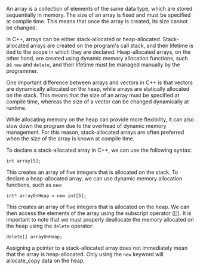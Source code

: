 An array is a collection of elements of the same data type, which are stored sequentially in memory. The size of an
array is fixed and must be specified at compile time. This means that once the array is created, its size cannot be
changed.

In C++, arrays can be either stack-allocated or heap-allocated. Stack-allocated arrays are created on the program's call
stack, and their lifetime is tied to the scope in which they are declared. Heap-allocated arrays, on the other hand, are
created using dynamic memory allocation functions, such as `new` and `delete`, and their lifetime must be managed manually
by the programmer.

One important difference between arrays and vectors in C++ is that vectors are dynamically allocated on the heap, while
arrays are statically allocated on the stack. This means that the size of an array must be specified at compile time,
whereas the size of a vector can be changed dynamically at runtime.

While allocating memory on the heap can provide more flexibility, it can also slow down the program due to the overhead
of dynamic memory management. For this reason, stack-allocated arrays are often preferred when the size of the array is
known at compile time.

To declare a stack-allocated array in C++, we can use the following syntax:

```
int array[5];
```
This creates an array of five integers that is allocated on the stack. To declare a heap-allocated array, we can use
dynamic memory allocation functions, such as `new`:

```
int* arrayOnHeap = new int[5];
```
This creates an array of five integers that is allocated on the heap. We can then access the elements of the array using
the subscript operator ([]). It is important to note that we must properly deallocate the memory allocated on the heap
using the `delete` operator:

```
delete[] arrayOnHeap;
```
Assigning a pointer to a stack-allocated array does not immediately mean that the array is heap-allocated. Only using
the `new` keyword will allocate_copy data on the heap.

